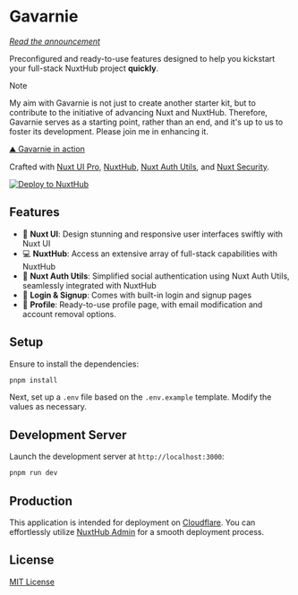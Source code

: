 # Gavarnie

_[Read the announcement](https://soubiran.dev/posts/introducing-gavarnie-launch-your-saas-with-nuxt-and-assurance)_

Preconfigured and ready-to-use features designed to help you kickstart your full-stack NuxtHub project **quickly**.

> [!NOTE]
> My aim with Gavarnie is not just to create another starter kit, but to contribute to the initiative of advancing Nuxt and NuxtHub.
> Therefore, Gavarnie serves as a starting point, rather than an end, and it's up to us to foster its development. Please join me in enhancing it.

[⛰️ Gavarnie in action](https://gavarnie.barbapapazes.com)

Crafted with [Nuxt UI Pro](https://ui.nuxt.com), [NuxtHub](https://hub.nuxt.com), [Nuxt Auth Utils](https://github.com/atinux/nuxt-auth-utils), and [Nuxt Security](https://nuxt.com/modules/security).

[![Deploy to NuxtHub](https://hub.nuxt.com/button.svg)](https://hub.nuxt.com/new?repo=barbapapazes/gavarnie)

## Features

- 🎨 **Nuxt UI**: Design stunning and responsive user interfaces swiftly with Nuxt UI
- 💻 **NuxtHub**: Access an extensive array of full-stack capabilities with NuxtHub
- 🔑 **Nuxt Auth Utils**: Simplified social authentication using Nuxt Auth Utils, seamlessly integrated with NuxtHub
- 🚪 **Login & Signup**: Comes with built-in login and signup pages
- 🧑 **Profile**: Ready-to-use profile page, with email modification and account removal options.

## Setup

Ensure to install the dependencies:

```bash
pnpm install
```

Next, set up a `.env` file based on the `.env.example` template. Modify the values as necessary.

## Development Server

Launch the development server at `http://localhost:3000`:

```bash
pnpm run dev
```

## Production

This application is intended for deployment on [Cloudflare](https://cloudflare.com). You can effortlessly utilize [NuxtHub Admin](https://hub.nuxt.com/docs/getting-started/deploy#nuxthub-admin) for a smooth deployment process.

## License

[MIT License](./LICENSE)
